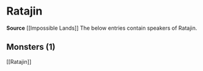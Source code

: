 ﻿---
id: '104'
name: Ratajin
rarity: Rare
source: '[[DATABASE/source/Impossible Lands|Impossible Lands]]'
trait:
- '[[DATABASE/trait/Rare|Rare]]'
type: Language

---
# Ratajin

**Source** [[Impossible Lands]]
The below entries contain speakers of Ratajin.

## Monsters (1)

[[Ratajin]]